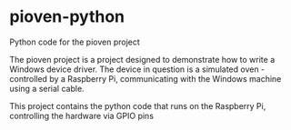 # pioven-python
Python code for the pioven project

The pioven project is a project designed to demonstrate how to write a Windows device driver. The device in 
question is a simulated oven - controlled by a Raspberry Pi, communicating with the Windows machine using a serial
cable.

This project contains the python code that runs on the Raspberry Pi, controlling the hardware via GPIO pins
